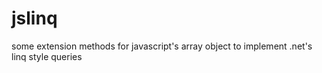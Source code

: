 # jslinq
some extension methods for javascript's array object to implement .net's linq style queries
